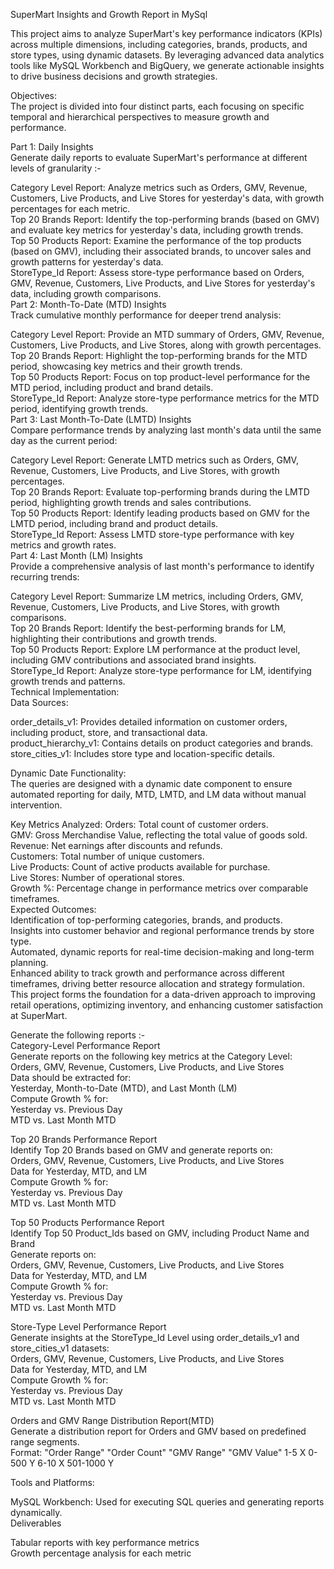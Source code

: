SuperMart Insights and Growth Report in MySql<br/>

This project aims to analyze SuperMart's key performance indicators (KPIs) across multiple dimensions, including categories, brands, products, and store types, using dynamic datasets. By leveraging advanced data analytics tools like MySQL Workbench and BigQuery, we generate actionable insights to drive business decisions and growth strategies.

Objectives:<br/>
The project is divided into four distinct parts, each focusing on specific temporal and hierarchical perspectives to measure growth and performance.

Part 1: Daily Insights<br/>
Generate daily reports to evaluate SuperMart's performance at different levels of granularity :-

Category Level Report: Analyze metrics such as Orders, GMV, Revenue, Customers, Live Products, and Live Stores for yesterday's data, with growth percentages for each metric.<br/>
Top 20 Brands Report: Identify the top-performing brands (based on GMV) and evaluate key metrics for yesterday's data, including growth trends.<br/>
Top 50 Products Report: Examine the performance of the top products (based on GMV), including their associated brands, to uncover sales and growth patterns for yesterday's data.<br/>
StoreType_Id Report: Assess store-type performance based on Orders, GMV, Revenue, Customers, Live Products, and Live Stores for yesterday's data, including growth comparisons.<br/>
Part 2: Month-To-Date (MTD) Insights<br/>
Track cumulative monthly performance for deeper trend analysis:

Category Level Report: Provide an MTD summary of Orders, GMV, Revenue, Customers, Live Products, and Live Stores, along with growth percentages.<br/>
Top 20 Brands Report: Highlight the top-performing brands for the MTD period, showcasing key metrics and their growth trends.<br/>
Top 50 Products Report: Focus on top product-level performance for the MTD period, including product and brand details.<br/>
StoreType_Id Report: Analyze store-type performance metrics for the MTD period, identifying growth trends.<br/>
Part 3: Last Month-To-Date (LMTD) Insights<br/>
Compare performance trends by analyzing last month's data until the same day as the current period:

Category Level Report: Generate LMTD metrics such as Orders, GMV, Revenue, Customers, Live Products, and Live Stores, with growth percentages.<br/>
Top 20 Brands Report: Evaluate top-performing brands during the LMTD period, highlighting growth trends and sales contributions.<br/>
Top 50 Products Report: Identify leading products based on GMV for the LMTD period, including brand and product details.<br/>
StoreType_Id Report: Assess LMTD store-type performance with key metrics and growth rates.<br/>
Part 4: Last Month (LM) Insights<br/>
Provide a comprehensive analysis of last month's performance to identify recurring trends:

Category Level Report: Summarize LM metrics, including Orders, GMV, Revenue, Customers, Live Products, and Live Stores, with growth comparisons.<br/>
Top 20 Brands Report: Identify the best-performing brands for LM, highlighting their contributions and growth trends.<br/>
Top 50 Products Report: Explore LM performance at the product level, including GMV contributions and associated brand insights.<br/>
StoreType_Id Report: Analyze store-type performance for LM, identifying growth trends and patterns.<br/>
Technical Implementation:<br/>
Data Sources:

order_details_v1: Provides detailed information on customer orders, including product, store, and transactional data.<br/>
product_hierarchy_v1: Contains details on product categories and brands.<br/>
store_cities_v1: Includes store type and location-specific details.<br/>

Dynamic Date Functionality:<br/>
The queries are designed with a dynamic date component to ensure automated reporting for daily, MTD, LMTD, and LM data without manual intervention.

Key Metrics Analyzed:
Orders: Total count of customer orders.<br/>
GMV: Gross Merchandise Value, reflecting the total value of goods sold.<br/>
Revenue: Net earnings after discounts and refunds.<br/>
Customers: Total number of unique customers.<br/>
Live Products: Count of active products available for purchase.<br/>
Live Stores: Number of operational stores.<br/>
Growth %: Percentage change in performance metrics over comparable timeframes.<br/>
Expected Outcomes:<br/>
Identification of top-performing categories, brands, and products.<br/>
Insights into customer behavior and regional performance trends by store type.<br/>
Automated, dynamic reports for real-time decision-making and long-term planning.<br/>
Enhanced ability to track growth and performance across different timeframes, driving better resource allocation and strategy formulation.<br/>
This project forms the foundation for a data-driven approach to improving retail operations, optimizing inventory, and enhancing customer satisfaction at SuperMart.

Generate the following reports :-<br/>
Category-Level Performance Report<br/>
Generate reports on the following key metrics at the Category Level:<br/>
Orders, GMV, Revenue, Customers, Live Products, and Live Stores<br/>
Data should be extracted for:<br/>
Yesterday, Month-to-Date (MTD), and Last Month (LM)<br/>
Compute Growth % for:<br/>
Yesterday vs. Previous Day<br/>
MTD vs. Last Month MTD<br/>

Top 20 Brands Performance Report<br/>
Identify Top 20 Brands based on GMV and generate reports on:<br/>
Orders, GMV, Revenue, Customers, Live Products, and Live Stores<br/>
Data for Yesterday, MTD, and LM<br/>
Compute Growth % for:<br/>
Yesterday vs. Previous Day<br/>
MTD vs. Last Month MTD<br/>


Top 50 Products Performance Report<br/>
Identify Top 50 Product_Ids based on GMV, including Product Name and Brand<br/>
Generate reports on:<br/>
Orders, GMV, Revenue, Customers, Live Products, and Live Stores<br/>
Data for Yesterday, MTD, and LM<br/>
Compute Growth % for:<br/>
Yesterday vs. Previous Day<br/>
MTD vs. Last Month MTD<br/>


Store-Type Level Performance Report<br/>
Generate insights at the StoreType_Id Level using order_details_v1 and store_cities_v1 datasets:<br/>
Orders, GMV, Revenue, Customers, Live Products, and Live Stores<br/>
Data for Yesterday, MTD, and LM<br/>
Compute Growth % for:<br/>
Yesterday vs. Previous Day<br/>
MTD vs. Last Month MTD<br/>

 
Orders and GMV Range Distribution Report(MTD)<br/>
Generate a distribution report for Orders and GMV based on predefined range segments.<br/>
Format:
"Order Range" "Order Count"  "GMV Range" "GMV Value"
1-5            X              0-500       Y
6-10           X              501-1000    Y

Tools and Platforms:

MySQL Workbench: Used for executing SQL queries and generating reports dynamically.<br/>
Deliverables

Tabular reports with key performance metrics<br/>
Growth percentage analysis for each metric
